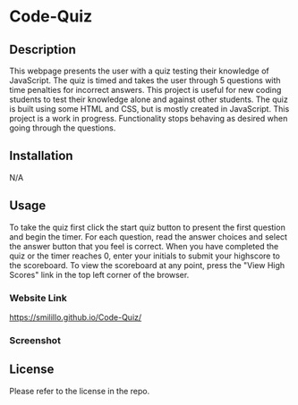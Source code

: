 # Code-Quiz
## Description
This webpage presents the user with a quiz testing their knowledge of JavaScript. The quiz is timed and takes the user through 5 questions with time penalties for incorrect answers. This project is useful for new coding students to test their knowledge alone and against other students. The quiz is built using some HTML and CSS, but is mostly created in JavaScript. This project is a work in progress. Functionality stops behaving as desired when going through the questions. 

## Installation

N/A

## Usage
To take the quiz first click the start quiz button to present the first question and begin the timer. For each question, read the answer choices and select the answer button that you feel is correct. When you have completed the quiz or the timer reaches 0, enter your initials to submit your highscore to the scoreboard. To view the scoreboard at any point, press the "View High Scores" link in the top left corner of the browser. 

### Website Link
https://smilillo.github.io/Code-Quiz/

### Screenshot


## License

Please refer to the license in the repo.
